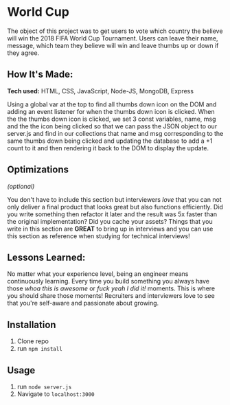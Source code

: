 # World Cup

The object of this project was to get users to vote which country the believe will win the 2018 FIFA World Cup Tournament. Users can leave their name, message, which team they believe will win and leave thumbs up or down if they agree.

## How It's Made:

**Tech used:** HTML, CSS, JavaScript, Node-JS, MongoDB, Express

 Using a global var at the top to find all thumbs down icon on the DOM and adding an event listener for when the thumbs down icon is clicked. When the the thumbs down icon is clicked, we set 3 const variables, name, msg and the the icon being clicked so that we can pass the JSON object to our server.js and find in our collections that name and msg corresponding to the same thumbs down being clicked and updating the database to add a +1 count to it and then rendering it back to the DOM to display the update.

## Optimizations
*(optional)*

You don't have to include this section but interviewers *love* that you can not only deliver a final product that looks great but also functions efficiently. Did you write something then refactor it later and the result was 5x faster than the original implementation? Did you cache your assets? Things that you write in this section are **GREAT** to bring up in interviews and you can use this section as reference when studying for technical interviews!

## Lessons Learned:

No matter what your experience level, being an engineer means continuously learning. Every time you build something you always have those *whoa this is awesome* or *fuck yeah I did it!* moments. This is where you should share those moments! Recruiters and interviewers love to see that you're self-aware and passionate about growing.

## Installation

1. Clone repo
2. run `npm install`

## Usage

1. run `node server.js`
2. Navigate to `localhost:3000`
